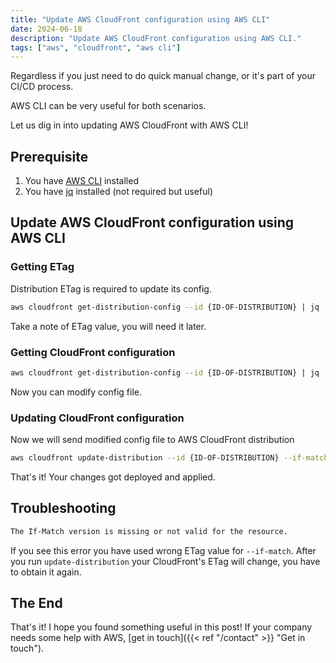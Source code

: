 ```yaml
---
title: "Update AWS CloudFront configuration using AWS CLI"
date: 2024-06-18
description: "Update AWS CloudFront configuration using AWS CLI."
tags: ["aws", "cloudfront", "aws cli"]
---
```


Regardless if you just need to do quick manual change, or it's part of your CI/CD process.

AWS CLI can be very useful for both scenarios. 

Let us dig in into updating AWS CloudFront with AWS CLI!

## Prerequisite
1. You have [AWS CLI](https://aws.amazon.com/cli/) installed
2. You have [jq](https://jqlang.github.io/jq/) installed (not required but useful)

## Update AWS CloudFront configuration using AWS CLI

### Getting ETag
Distribution ETag is required to update its config. 

```Bash
aws cloudfront get-distribution-config --id {ID-OF-DISTRIBUTION} | jq '. | .ETag'
```

Take a note of ETag value, you will need it later.

### Getting CloudFront configuration

```Bash
aws cloudfront get-distribution-config --id {ID-OF-DISTRIBUTION} | jq '. | .DistributionConfig' > /tmp/cloudfront-{ID-OF-DISTRIBUTION}
```

Now you can modify config file.

### Updating CloudFront configuration
Now we will send modified config file to AWS CloudFront distribution
```Bash
aws cloudfront update-distribution --id {ID-OF-DISTRIBUTION} --if-match {ETag-value} --distribution-config file:///tmp/cloudfront-{ID-OF-DISTRIBUTION}
```

That's it! Your changes got deployed and applied.

## Troubleshooting 

```Bash
The If-Match version is missing or not valid for the resource.
```

If you see this error you have used wrong ETag value for `--if-match`.
After you run `update-distribution` your CloudFront's ETag will change, you have to obtain it again.

## The End
That's it! I hope you found something useful in this post! If your company needs some help with AWS, [get in touch]({{< ref "/contact" >}} "Get in touch").
